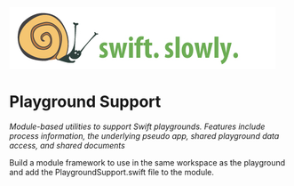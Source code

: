 ![](images/banner.jpg "Swift Slowly")

# Playground Support

*Module-based utilities to support Swift playgrounds. Features include process information, the underlying pseudo app, shared playground data access, and shared documents*

Build a module framework to use in the same workspace as the playground and add the PlaygroundSupport.swift file to the module.
